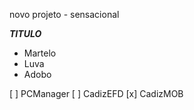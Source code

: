 novo projeto - sensacional

***TITULO***
* Martelo
* Luva
* Adobo

[ ] PCManager
[ ] CadizEFD
[x] CadizMOB
